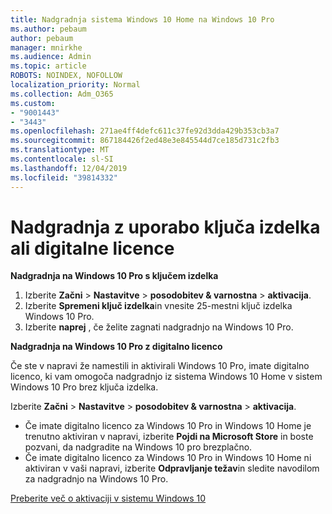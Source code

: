 ```yaml
---
title: Nadgradnja sistema Windows 10 Home na Windows 10 Pro
ms.author: pebaum
author: pebaum
manager: mnirkhe
ms.audience: Admin
ms.topic: article
ROBOTS: NOINDEX, NOFOLLOW
localization_priority: Normal
ms.collection: Adm_O365
ms.custom:
- "9001443"
- "3443"
ms.openlocfilehash: 271ae4ff4defc611c37fe92d3dda429b353cb3a7
ms.sourcegitcommit: 867184426f2ed48e3e845544d7ce185d731c2fb3
ms.translationtype: MT
ms.contentlocale: sl-SI
ms.lasthandoff: 12/04/2019
ms.locfileid: "39814332"
---
```

# <a name="upgrade-using-either-a-product-key-or-a-digital-license"></a>Nadgradnja z uporabo ključa izdelka ali digitalne licence

**Nadgradnja na Windows 10 Pro s ključem izdelka**

1. Izberite **Začni** > **Nastavitve** > **posodobitev & varnostna** > **aktivacija**.
2. Izberite **Spremeni ključ izdelka**in vnesite 25-mestni ključ izdelka Windows 10 Pro.
3. Izberite **naprej** , če želite zagnati nadgradnjo na Windows 10 Pro.

**Nadgradnja na Windows 10 Pro z digitalno licenco**

Če ste v napravi že namestili in aktivirali Windows 10 Pro, imate digitalno licenco, ki vam omogoča nadgradnjo iz sistema Windows 10 Home v sistem Windows 10 Pro brez ključa izdelka.

Izberite **Začni** > **Nastavitve** > **posodobitev & varnostna** > **aktivacija**.

- Če imate digitalno licenco za Windows 10 Pro in Windows 10 Home je trenutno aktiviran v napravi, izberite **Pojdi na Microsoft Store** in boste pozvani, da nadgradite na Windows 10 pro brezplačno.
- Če imate digitalno licenco za Windows 10 Pro in Windows 10 Home ni aktiviran v vaši napravi, izberite **Odpravljanje težav**in sledite navodilom za nadgradnjo na Windows 10 Pro.

[Preberite več o aktivaciji v sistemu Windows 10](https://support.microsoft.com/help/12440)